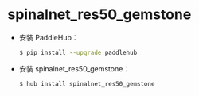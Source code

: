 # spinalnet_res50_gemstone
* 安装 PaddleHub：

    ```bash
    $ pip install --upgrade paddlehub
    ```

* 安装 spinalnet_res50_gemstone：

    ```bash
    $ hub install spinalnet_res50_gemstone
    ```
